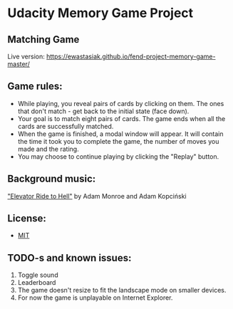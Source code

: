 # Udacity Memory Game Project

## Matching Game

Live version: https://ewastasiak.github.io/fend-project-memory-game-master/

## Game rules:

* While playing, you reveal pairs of cards by clicking on them. The ones that don't match - get back to the initial state (face down).
* Your goal is to match eight pairs of cards. The game ends when all the cards are successfully matched.
* When the game is finished, a modal window will appear. It will contain the time it took you to complete the game, the number of moves you made and the rating.
* You may choose to continue playing by clicking the "Replay" button.

## Background music:
<a href="https://www.youtube.com/watch?v=tpz21UFG0Ko">"Elevator Ride to Hell"</a> by Adam Monroe and Adam Kopciński

## License:
* <a href="https://github.com/ewastasiak/fend-project-memory-game-master/blob/master/LICENSE">MIT</a>

## TODO-s and known issues:
1. Toggle sound
2. Leaderboard
3. The game doesn't resize to fit the landscape mode on smaller devices.
4. For now the game is unplayable on Internet Explorer.
